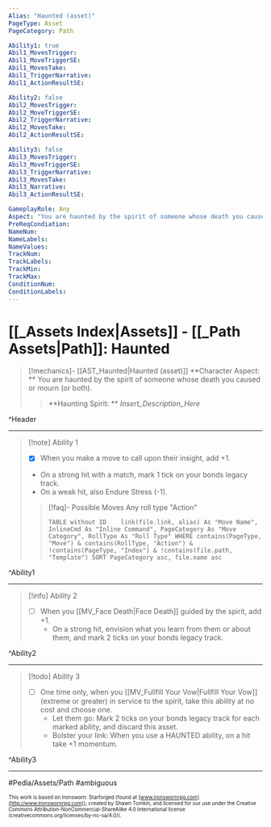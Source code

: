 ```yaml
---
Alias: "Haunted (asset)"
PageType: Asset
PageCategory: Path

Ability1: true
Abil1_MovesTrigger:
Abil1_MoveTriggerSE:
Abil1_MovesTake:
Abil1_TriggerNarrative:
Abil1_ActionResultSE:

Ability2: false
Abil2_MovesTrigger:
Abil2_MoveTriggerSE:
Abil2_TriggerNarrative:
Abil2_MovesTake:
Abil2_ActionResultSE:

Ability3: false
Abil3_MovesTrigger:
Abil3_MoveTriggerSE:
Abil3_TriggerNarrative:
Abil3_MovesTake:
Abil3_Narrative:
Abil3_ActionResultSE:

GameplayRole: Any
Aspect: "You are haunted by the spirit of someone whose death you caused or mourn (or both)."
PreReqCondiation: 
NameNum:
NameLabels:
NameValues:
TrackNum:
TrackLabels:
TrackMin:
TrackMax:
ConditionNum:
ConditionLabels:
---
```

# [[_Assets Index|Assets]] - [[_Path Assets|Path]]: Haunted

> [!mechanics]- [[AST_Haunted|Haunted (asset)]]
> **Character Aspect: ** You are haunted by the spirit of someone whose death you caused or mourn (or both).
> > **Haunting Spirit: ** _Insert_Description_Here_

^Header

___
> [!note] Ability 1
> - [x]  When you make a move to call upon their insight, add +1.
> 	- On a strong hit with a match, mark 1 tick on your bonds legacy track.
> 	- On a weak hit, also Endure Stress (-1).
> > [!faq]- Possible Moves
> > Any roll type "Action"
> > ```dataview 
> > TABLE without ID	link(file.link, alias) As "Move Name", InlineCmd As "Inline Command", PageCategory As "Move Category", RollType As "Roll Type" WHERE contains(PageType, "Move") & contains(RollType, "Action") & !contains(PageType, "Index") & !contains(file.path, "Template") SORT PageCategory asc, file.name asc
> > ```

^Ability1

___
> [!info] Ability 2
> - [ ] When you [[MV_Face Death|Face Death]] guided by the spirit, add +1. 
> 	- On a strong hit, envision what you learn from them or about them, and mark 2 ticks on your bonds legacy track.

^Ability2

___
> [!todo] Ability 3
> - [ ] One time only, when you [[MV_Fullfill Your Vow|Fullfill Your Vow]] (extreme or greater) in service to the spirit, take this ability at no cost and choose one.
> 	- Let them go: Mark 2 ticks on your bonds legacy track for each marked ability, and discard this asset.
> 	- Bolster your link: When you use a HAUNTED ability, on a hit take +1 momentum.

^Ability3

___

#Pedia/Assets/Path 
#ambiguous 

<font size=-2>This work is based on Ironsworn: Starforged (found at [www.ironswornrpg.com](http://www.ironswornrpg.com)), created by Shawn Tomkin, and licensed for our use under the Creative Commons Attribution-NonCommercial-ShareAlike 4.0 International license  (creativecommons.org/licenses/by-nc-sa/4.0/).</font>
